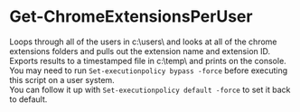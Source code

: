 # Get-ChromeExtensionsPerUser
Loops through all of the users in c:\users\ and looks at all of the chrome extensions folders and pulls out the extension name and extension ID.  
Exports results to a timestamped file in c:\temp\ and prints on the console.  
You may need to run ```Set-executionpolicy bypass -force``` before executing this script on a user system.  
You can follow it up with ```Set-executionpolicy default -force``` to set it back to default.  
